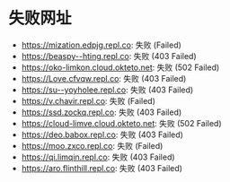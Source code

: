 # 失败网址
- https://mization.edpjg.repl.co: 失败 (Failed)
- https://beaspy--hting.repl.co: 失败 (403
Failed)
- https://oko-limkon.cloud.okteto.net: 失败 (502
Failed)
- https://Love.cfvqw.repl.co: 失败 (403
Failed)
- https://su--yoyholee.repl.co: 失败 (403
Failed)
- https://v.chavir.repl.co: 失败 (Failed)
- https://ssd.zockq.repl.co: 失败 (403
Failed)
- https://cloud-limve.cloud.okteto.net: 失败 (502
Failed)
- https://deo.babox.repl.co: 失败 (403
Failed)
- https://moo.zxco.repl.co: 失败 (Failed)
- https://qi.limqin.repl.co: 失败 (403
Failed)
- https://aro.flinthill.repl.co: 失败 (403
Failed)
